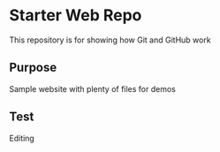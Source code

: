 # Starter Web Repo

This repository is for showing how Git and GitHub work

## Purpose

Sample website with plenty of files for demos

## Test

Editing